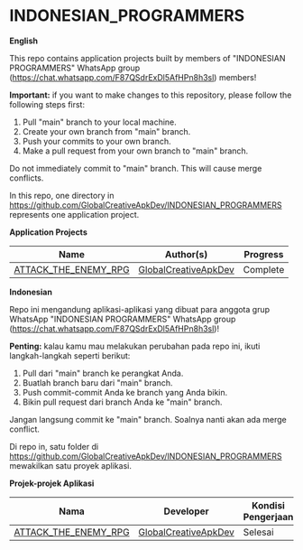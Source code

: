 # INDONESIAN_PROGRAMMERS

**English**

This repo contains application projects built by members of "INDONESIAN PROGRAMMERS"
WhatsApp group (https://chat.whatsapp.com/F87QSdrExDl5AfHPn8h3sl) members!

**Important:** if you want to make changes to this repository, please follow the following steps first:

1. Pull "main" branch to your local machine.
2. Create your own branch from "main" branch.
3. Push your commits to your own branch.
4. Make a pull request from your own branch to "main" branch.

Do not immediately commit to "main" branch. This will cause merge conflicts.

In this repo, one directory in https://github.com/GlobalCreativeApkDev/INDONESIAN_PROGRAMMERS represents one application project.

**Application Projects**

| Name  | Author(s)  | Progress  |
|---|---|---|
| [ATTACK_THE_ENEMY_RPG](https://github.com/GlobalCreativeApkDev/INDONESIAN_PROGRAMMERS/tree/main/ATTACK_THE_ENEMY_RPG)   | [GlobalCreativeApkDev](https://github.com/GlobalCreativeApkDev)  | Complete  |

**Indonesian**

Repo ini mengandung aplikasi-aplikasi yang dibuat para anggota grup WhatsApp "INDONESIAN PROGRAMMERS"
WhatsApp group (https://chat.whatsapp.com/F87QSdrExDl5AfHPn8h3sl)!

**Penting:** kalau kamu mau melakukan perubahan pada repo ini, ikuti langkah-langkah seperti berikut:

1. Pull dari "main" branch ke perangkat Anda.
2. Buatlah branch baru dari "main" branch.
3. Push commit-commit Anda ke branch yang Anda bikin.
4. Bikin pull request dari branch Anda ke "main" branch.

Jangan langsung commit ke "main" branch. Soalnya nanti akan ada merge conflict.

Di repo in, satu folder di https://github.com/GlobalCreativeApkDev/INDONESIAN_PROGRAMMERS mewakilkan satu proyek aplikasi.

**Projek-projek Aplikasi**

| Nama  | Developer  | Kondisi Pengerjaan  |
|---|---|---|
| [ATTACK_THE_ENEMY_RPG](https://github.com/GlobalCreativeApkDev/INDONESIAN_PROGRAMMERS/tree/main/ATTACK_THE_ENEMY_RPG)   | [GlobalCreativeApkDev](https://github.com/GlobalCreativeApkDev)  | Selesai  |
